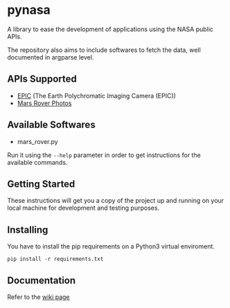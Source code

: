 # pynasa
A library to ease the development of applications using the NASA public APIs.

The repository also aims to include softwares to fetch the data, well documented in argparse level.

## APIs Supported

* [EPIC](http://epic.gsfc.nasa.gov/) (The Earth Polychromatic Imaging Camera (EPIC))
* [Mars Rover Photos](https://github.com/chrisccerami/mars-photo-api)

## Available Softwares

* mars_rover.py

Run it using the `--help` parameter in order to get instructions for the available commands.

## Getting Started

These instructions will get you a copy of the project up and running on your local machine for development and testing purposes.

## Installing

You have to install the pip requirements on a Python3 virtual enviroment.
```
pip install -r requirements.txt
```

## Documentation

Refer to the [wiki page](https://github.com/EricsonWillians/pynasa/wiki/Documentation)